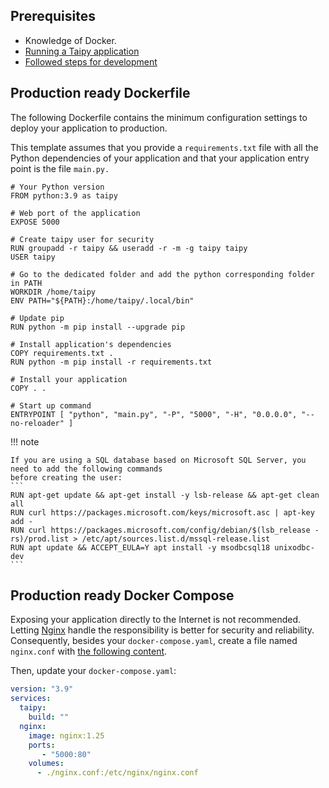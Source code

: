 ## Prerequisites

- Knowledge of Docker.
- [Running a Taipy application](../../run/index.md)
- [Followed steps for development](development.md)


## Production ready Dockerfile

The following Dockerfile contains the minimum configuration settings to deploy your application to production.

This template assumes that you provide a `requirements.txt` file with all the Python
dependencies of your application and that your application entry point is the file `main.py.`

```
# Your Python version
FROM python:3.9 as taipy

# Web port of the application
EXPOSE 5000

# Create taipy user for security
RUN groupadd -r taipy && useradd -r -m -g taipy taipy
USER taipy

# Go to the dedicated folder and add the python corresponding folder in PATH
WORKDIR /home/taipy
ENV PATH="${PATH}:/home/taipy/.local/bin"

# Update pip
RUN python -m pip install --upgrade pip

# Install application's dependencies
COPY requirements.txt .
RUN python -m pip install -r requirements.txt

# Install your application
COPY . .

# Start up command
ENTRYPOINT [ "python", "main.py", "-P", "5000", "-H", "0.0.0.0", "--no-reloader" ]
```

!!! note

    If you are using a SQL database based on Microsoft SQL Server, you need to add the following commands
    before creating the user:
    ```
    RUN apt-get update && apt-get install -y lsb-release && apt-get clean all
    RUN curl https://packages.microsoft.com/keys/microsoft.asc | apt-key add -
    RUN curl https://packages.microsoft.com/config/debian/$(lsb_release -rs)/prod.list > /etc/apt/sources.list.d/mssql-release.list
    RUN apt update && ACCEPT_EULA=Y apt install -y msodbcsql18 unixodbc-dev
    ```

## Production ready Docker Compose

Exposing your application directly to the Internet is not recommended. Letting
[Nginx](https://nginx.org) handle the responsibility is better for security and reliability.
Consequently, besides your `docker-compose.yaml`, create a file named `nginx.conf` with 
[the following content](./nginx.conf).

Then, update your `docker-compose.yaml`:
```yaml
version: "3.9"
services:
  taipy:
    build: ""
  nginx:
    image: nginx:1.25
    ports:
       - "5000:80"
    volumes:
      - ./nginx.conf:/etc/nginx/nginx.conf
```

